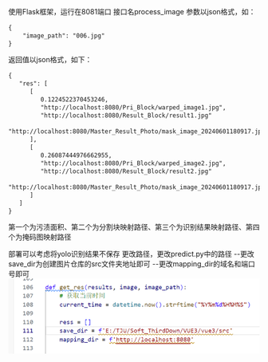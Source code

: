 使用Flask框架，运行在8081端口
接口名process_image
参数以json格式，如：

````
{
    "image_path": "006.jpg"
}
````

返回值以json格式，如下：

````
{
   "res": [
      [
         0.1224522370453246,
         "http://localhost:8080/Pri_Block/warped_image1.jpg",
         "http://localhost:8080/Result_Block/result1.jpg"
         "http://localhost:8080/Master_Result_Photo/mask_image_20240601180917.jpg"
      ],
      [
         0.26087444976662955,
         "http://localhost:8080/Pri_Block/warped_image2.jpg",
         "http://localhost:8080/Result_Block/result2.jpg"
         "http://localhost:8080/Master_Result_Photo/mask_image_20240601180917.jpg"
      ]
   ]
}
````
第一个为污渍面积、第二个为分割块映射路径、第三个为识别结果映射路径、第四个为掩码图映射路径

部署可以考虑将yolo识别结果不保存
更改路径，更改predict.py中的路径
--更改save_dir为创建图片仓库的src文件夹地址即可
--更改mapping_dir的域名和端口号即可
![示例图片](image.png)